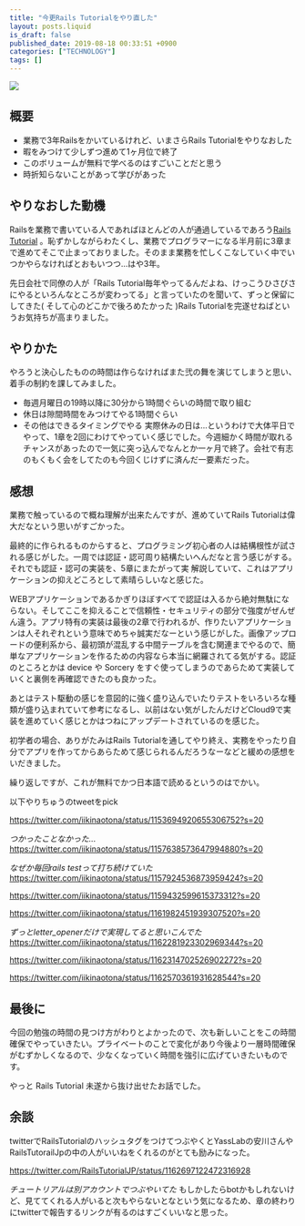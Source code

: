 ```yaml
---
title: "今更Rails Tutorialをやり直した"
layout: posts.liquid
is_draft: false
published_date: 2019-08-18 00:33:51 +0900
categories: ["TECHNOLOGY"]
tags: []
---
```


![](/public/images/2019/08/スクリーンショット-2019-08-17-22.31.11-1024x556.png)
## 概要
- 業務で3年Railsをかいているけれど、いまさらRails Tutorialをやりなおした
- 暇をみつけて少しずつ進めて1ヶ月位で終了
- このボリュームが無料で学べるのはすごいことだと思う
- 時折知らないことがあって学びがあった
## やりなおした動機
Railsを業務で書いている人であればほとんどの人が通過しているであろう[Rails Tutorial](https://railstutorial.jp/) 。恥ずかしながらわたくし、業務でプログラマーになる半月前に3章まで進めてそこで止まっておりました。そのまま業務を忙しくこなしていく中でいつかやらなければとおもいつつ...はや3年。

先日会社で同僚の人が「Rails Tutorial毎年やってるんだよね、けっこうひさびさにやるといろんなところが変わってる」と言っていたのを聞いて、ずっと保留にしてきた( そして心のどこかで後ろめたかった )Rails Tutorialを完遂せねばというお気持ちが高まりました。

## やりかた
やろうと決心したものの時間は作らなければまた弐の舞を演じてしまうと思い、着手の制約を課してみました。

- 毎週月曜日の19時以降に30分から1時間ぐらいの時間で取り組む
- 休日は隙間時間をみつけてやる1時間ぐらい
- その他はできるタイミングでやる
実際休みの日は...というわけで大体平日でやって、1章を2回にわけてやっていく感じでした。今週細かく時間が取れるチャンスがあったので一気に突っ込んでなんとか一ヶ月で終了。会社で有志のもくもく会をしてたのも今回くじけずに済んだ一要素だった。

## 感想
業務で触っているので概ね理解が出来たんですが、進めていてRails Tutorialは偉大だなという思いがすごかった。

最終的に作られるものからすると、プログラミング初心者の人は結構根性が試される感じがした。一周では認証・認可周り結構たいへんだなと言う感じがする。それでも認証・認可の実装を、5章にまたがって実 解説していて、これはアプリケーションの抑えどころとして素晴らしいなと感じた。

WEBアプリケーションであるかぎりほぼすべてで認証は入るから絶対無駄にならない。そしてここを抑えることで信頼性・セキュリティの部分で強度がぜんぜん違う。アプリ特有の実装は最後の2章で行われるが、作りたいアプリケーションは人それぞれという意味でめちゃ誠実だなーという感じがした。画像アップロードの便利系から、最初頭が混乱する中間テーブルを含む関連までやるので、簡単なアプリケーションを作るための内容なら本当に網羅されてる気がする。認証のところとかは device や Sorcery をすぐ使ってしまうのであらためて実装していくと裏側を再確認できたのも良かった。

あとはテスト駆動の感じを意図的に強く盛り込んでいたりテストをいろいろな種類が盛り込まれていて参考になるし、以前はない気がしたんだけどCloud9で実装を進めていく感じとかはつねにアップデートされているのを感じた。

初学者の場合、ありがたみはRails Tutorialを通してやり終え、実務をやったり自分でアプリを作ってからあらためて感じられるんだろうなーなどと緩めの感想をいだきました。

繰り返しですが、これが無料でかつ日本語で読めるというのはでかい。

以下やりちゅうのtweetをpick

https://twitter.com/iikinaotona/status/1153694920655306752?s=20

_つかったことなかった..._
https://twitter.com/iikinaotona/status/1157638573647994880?s=20

_なぜか毎回rails testって打ち続けていた_
https://twitter.com/iikinaotona/status/1157924536873959424?s=20

https://twitter.com/iikinaotona/status/1159432599615373312?s=20

https://twitter.com/iikinaotona/status/1161982451939307520?s=20

_ずっとletter_openerだけで実現してると思いこんでた_
https://twitter.com/iikinaotona/status/1162281923302969344?s=20

https://twitter.com/iikinaotona/status/1162314702526902272?s=20

https://twitter.com/iikinaotona/status/1162570361931628544?s=20

## 最後に
今回の勉強の時間の見つけ方がわりとよかったので、次も新しいことをこの時間確保でやっていきたい。プライベートのことで変化があり今後より一層時間確保がむずかしくなるので、少なくなっていく時間を強引に広げていきたいものです。

やっと Rails Tutorial 未遂から抜け出せたお話でした。

## 余談
twitterでRailsTutorialのハッシュタグをつけてつぶやくとYassLabの安川さんやRailsTutorailJpの中の人がいいねをくれるのがとても励みになった。

https://twitter.com/RailsTutorialJP/status/1162697122472316928

_チュートリアルは別アカウントでつぶやいてた_
もしかしたらbotかもしれないけど、見ててくれる人がいると次もやらないとなという気になるため、章の終わりにtwitterで報告するリンクが有るのはすごくいいなと思った。


